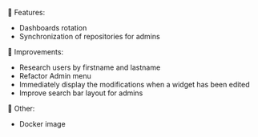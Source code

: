 🐎 Features:

- Dashboards rotation
- Synchronization of repositories for admins

🐎 Improvements:

- Research users by firstname and lastname
- Refactor Admin menu
- Immediately display the modifications when a widget has been edited
- Improve search bar layout for admins

📰 Other:

- Docker image
